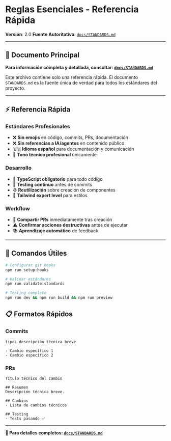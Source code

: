 # Reglas Esenciales - Referencia Rápida

**Versión**: 2.0
**Fuente Autoritativa**: [`docs/STANDARDS.md`](./STANDARDS.md)

---

## 📖 Documento Principal

**Para información completa y detallada, consultar: [`docs/STANDARDS.md`](./STANDARDS.md)**

Este archivo contiene solo una referencia rápida. El documento `STANDARDS.md` es la fuente única de verdad para todos los estándares del proyecto.

---

## ⚡ Referencia Rápida

### Estándares Profesionales
- ❌ **Sin emojis** en código, commits, PRs, documentación
- ❌ **Sin referencias a IA/agentes** en contenido público
- 🇪🇸 **Idioma español** para documentación y comunicación
- 📝 **Tono técnico profesional** únicamente

### Desarrollo
- 🔷 **TypeScript obligatorio** para todo código
- 🧪 **Testing continuo** antes de commits
- ♻️ **Reutilización** sobre creación de componentes
- 🎨 **Tailwind expert level** para estilos

### Workflow
- 🔗 **Compartir PRs** inmediatamente tras creación
- ⚠️ **Confirmar acciones destructivas** antes de ejecutar
- 📚 **Aprendizaje automático** de feedback

---

## 🔧 Comandos Útiles

```bash
# Configurar git hooks
npm run setup:hooks

# Validar estándares
npm run validate:standards

# Testing completo
npm run dev && npm run build && npm run preview
```

## 📋 Formatos Rápidos

### Commits
```
tipo: descripción técnica breve

- Cambio específico 1
- Cambio específico 2
```

### PRs
```
Título técnico del cambio

## Resumen
Descripción técnica breve.

## Cambios
- Lista de cambios técnicos

## Testing
- Tests pasando ✅
```

---

**📖 Para detalles completos: [`docs/STANDARDS.md`](./STANDARDS.md)**
